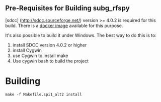 ## Pre-Requisites for Building subg_rfspy

[sdcc] (http://sdcc.sourceforge.net/) version >= 4.0.2 is required for this build. There is a [docker image](https://hub.docker.com/r/ps2docker/sdcc_docker/) available for this purpose.

It's also possible to build it under Windows. The best way to do this is to:

1. install SDCC version 4.0.2 or higher
2. install Cygwin
3. use Cygwin to install make
4. Use cygwin bash to build the project

# Building

```
make -f Makefile.spi1_alt2 install

